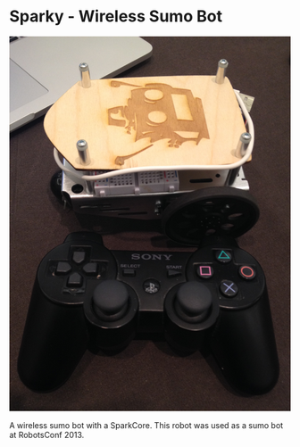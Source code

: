 # Sparky - Wireless Sumo Bot

![Wireless Sumo Bot](img/robot01.jpg)

A wireless sumo bot with a SparkCore. This robot was used as a sumo bot at RobotsConf 2013.
